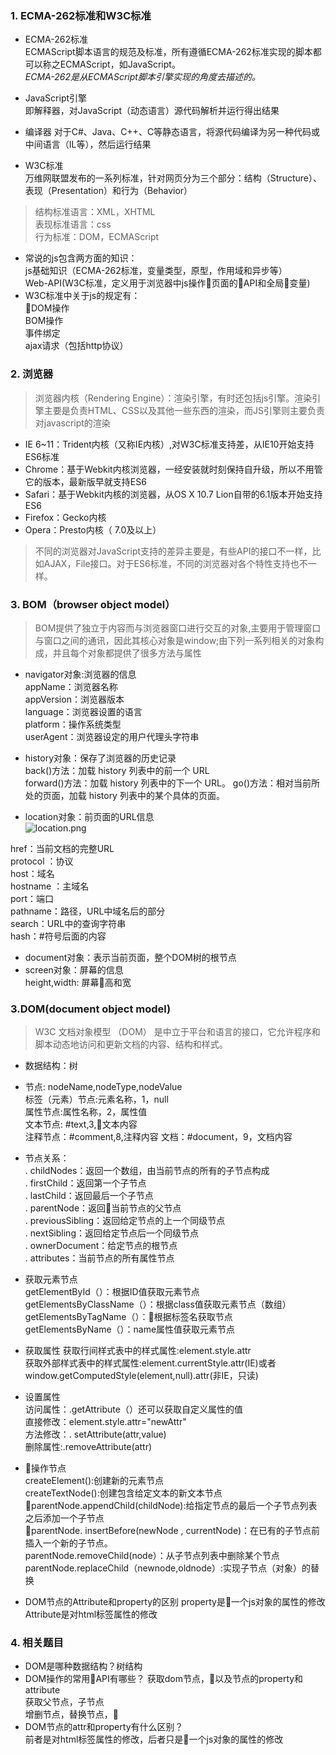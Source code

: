 ### 1. ECMA-262标准和W3C标准
- ECMA-262标准  
ECMAScript脚本语言的规范及标准，所有遵循ECMA-262标准实现的脚本都可以称之ECMAScript，如JavaScript。  
*ECMA-262是从ECMAScript脚本引擎实现的角度去描述的。*  

- JavaScript引擎  
即解释器，对JavaScript（动态语言）源代码解析并运行得出结果  

- 编译器
对于C#、Java、C++、C等静态语言，将源代码编译为另一种代码或中间语言（IL等），然后运行结果  

- W3C标准  
万维网联盟发布的一系列标准，针对网页分为三个部分：结构（Structure）、表现（Presentation）和行为（Behavior）  

> 结构标准语言：XML，XHTML  
表现标准语言：css  
行为标准：DOM，ECMAScript

- 常说的js包含两方面的知识：  
js基础知识（ECMA-262标准，变量类型，原型，作用域和异步等）  
Web-API(W3C标准，定义用于浏览器中js操作页面的API和全局变量)
- W3C标准中关于js的规定有：  
DOM操作  
BOM操作  
事件绑定  
ajax请求（包括http协议）

### 2. 浏览器

>浏览器内核（Rendering Engine）：渲染引擎，有时还包括js引擎。渲染引擎主要是负责HTML、CSS以及其他一些东西的渲染，而JS引擎则主要负责对javascript的渲染

- IE 6~11：Trident内核（又称IE内核）,对W3C标准支持差，从IE10开始支持ES6标准
- Chrome：基于Webkit内核浏览器，一经安装就时刻保持自升级，所以不用管它的版本，最新版早就支持ES6
- Safari：基于Webkit内核的浏览器，从OS X 10.7 Lion自带的6.1版本开始支持ES6
- Firefox：Gecko内核
- Opera：Presto内核（ 7.0及以上）

>不同的浏览器对JavaScript支持的差异主要是，有些API的接口不一样，比如AJAX，File接口。对于ES6标准，不同的浏览器对各个特性支持也不一样。

### 3. BOM（browser object model）
>BOM提供了独立于内容而与浏览器窗口进行交互的对象,主要用于管理窗口与窗口之间的通讯，因此其核心对象是window;由下列一系列相关的对象构成，并且每个对象都提供了很多方法与属性

- navigator对象:浏览器的信息  
appName：浏览器名称  
appVersion：浏览器版本  
language：浏览器设置的语言  
platform：操作系统类型  
userAgent：浏览器设定的用户代理头字符串

- history对象：保存了浏览器的历史记录  
back()方法：加载 history 列表中的前一个 URL  
forward()方法：加载 history 列表中的下一个 URL。
go()方法：相对当前所处的页面，加载 history 列表中的某个具体的页面。

- location对象：前页面的URL信息  
![location.png](http://upload-images.jianshu.io/upload_images/5150805-11016fbd73e9ebe3.png?imageMogr2/auto-orient/strip%7CimageView2/2/w/1240)

 href：当前文档的完整URL  
protocol ：协议  
host：域名  
hostname ：主域名  
port：端口  
pathname：路径，URL中域名后的部分  
search：URL中的查询字符串  
hash：#符号后面的内容
- document对象：表示当前页面，整个DOM树的根节点
- screen对象：屏幕的信息  
height,width: 屏幕高和宽

### 3.DOM(document object model)
>W3C 文档对象模型 （DOM） 是中立于平台和语言的接口，它允许程序和脚本动态地访问和更新文档的内容、结构和样式。

- 数据结构：树
- 节点: nodeName,nodeType,nodeValue  
标签（元素）节点:元素名称，1，null  
属性节点:属性名称，2，属性值   
文本节点: #text,3,文本内容  
注释节点：#comment,8,注释内容
文档：#document，9，文档内容
- 节点关系：  
. childNodes：返回一个数组，由当前节点的所有的子节点构成  
. firstChild：返回第一个子节点  
. lastChild：返回最后一个子节点  
. parentNode：返回当前节点的父节点  
. previousSibling：返回给定节点的上一个同级节点  
. nextSibling：返回给定节点后一个同级节点  
. ownerDocument：给定节点的根节点   
. attributes：当前节点的所有属性节点
- 获取元素节点  
getElementById（）：根据ID值获取元素节点  
getElementsByClassName（）：根据class值获取元素节点（数组）    
getElementsByTagName（）：根据标签名获取节点   
getElementsByName（）：name属性值获取元素节点

- 获取属性 
获取行间样式表中的样式属性:element.style.attr  
获取外部样式表中的样式属性:element.currentStyle.attr(IE)或者window.getComputedStyle(element,null).attr(非IE，只读)
- 设置属性  
访问属性：.getAttribute（）还可以获取自定义属性的值  
直接修改：element.style.attr="newAttr"  
方法修改：. setAttribute(attr,value)  
删除属性:.removeAttribute(attr)

- 操作节点  
createElement():创建新的元素节点  
createTextNode():创建包含给定文本的新文本节点  
parentNode.appendChild(childNode):给指定节点的最后一个子节点列表之后添加一个子节点   
parentNode. insertBefore(newNode , currentNode)：在已有的子节点前插入一个新的子节点。  
parentNode.removeChild(node）：从子节点列表中删除某个节点  
parentNode.replaceChild（newnode,oldnode）:实现子节点（对象）的替换

- DOM节点的Attribute和property的区别
property是一个js对象的属性的修改  
Attribute是对html标签属性的修改

### 4. 相关题目
- DOM是哪种数据结构？树结构
- DOM操作的常用API有哪些？
获取dom节点，以及节点的property和attribute  
获取父节点，子节点  
增删节点，替换节点，
- DOM节点的attr和property有什么区别？  
前者是对html标签属性的修改，后者只是一个js对象的属性的修改